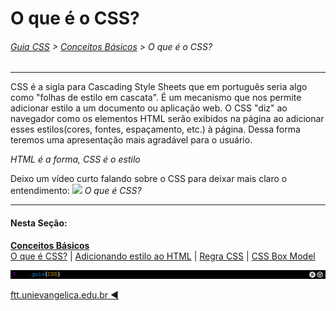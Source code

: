 # O que é o CSS?
###### [Guia CSS](../README.md) > [Conceitos Básicos](./conceitos-basicos.md) > O que é o CSS?
---

CSS é a sigla para Cascading Style Sheets que em português seria algo como "folhas de estilo em cascata". É um mecanismo que nos permite adicionar estilo a um documento ou aplicação web. O CSS "diz" ao navegador como os elementos HTML serão exibidos na página ao adicionar esses estilos(cores, fontes, espaçamento, etc.) à página. Dessa forma teremos uma apresentação mais agradável para o usuário.

<!-- inserir imagem do corpo com esqueleto HTML + CSS -->
*HTML é a forma, CSS é o estilo*

Deixo um vídeo curto falando sobre o CSS para deixar mais claro o entendimento:
[<img src="https://img.youtube.com/vi/CTjUpZqTJDg/maxresdefault.jpg">](https://youtu.be/CTjUpZqTJDg?t=34)
*O que é CSS?*

---
#### Nesta Seção:
[**Conceitos Básicos**](./conceitos-basicos.md)  
[O que é CSS?](./o-que-e-css.md) | [Adicionando estilo ao HTML](./adicionando-estilo-ao-html.md) | [Regra CSS](./regra-css.md) | [CSS Box Model](./css-box-model.md)

<img src="../assets/guia-css-linha-horizontal.jpg">

[ftt.unievangelica.edu.br :arrow_backward:](http://ftt.unievangelica.edu.br) 
